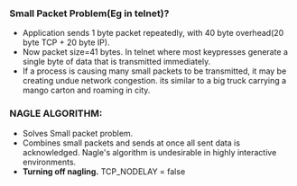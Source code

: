### Small Packet Problem(Eg in telnet)?
  - Application sends 1 byte packet repeatedly, with 40 byte overhead(20 byte TCP + 20 byte IP). 
  - Now packet size=41 bytes. In telnet where most keypresses generate a single byte of data that is transmitted immediately.  
  - If a process is causing many small packets to be transmitted, it may be creating undue network congestion. its similar to a big truck carrying a mango carton and roaming in city.

### NAGLE ALGORITHM:
- Solves Small packet problem.
- Combines small packets and sends at once all sent data is acknowledged. Nagle's algorithm is undesirable in highly interactive environments.
- **Turning off nagling.** TCP_NODELAY = false
